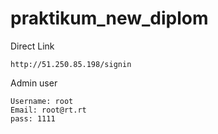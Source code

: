 # praktikum_new_diplom

Direct Link

```
http://51.250.85.198/signin
```

Admin user

```
Username: root
Email: root@rt.rt
pass: 1111
```

